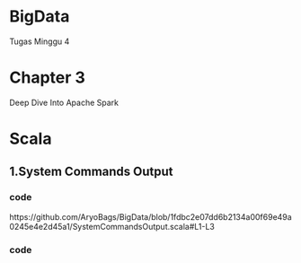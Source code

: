 # BigData
Tugas Minggu 4 
# Chapter 3 
Deep Dive Into Apache Spark
<h1>Scala</h1>
<h2>1.System Commands Output </h2>
<h3>code</h3>
https://github.com/AryoBags/BigData/blob/1fdbc2e07dd6b2134a00f69e49a0245e4e2d45a1/SystemCommandsOutput.scala#L1-L3
<h3>code</h3>



